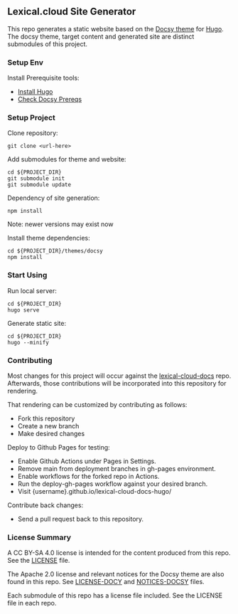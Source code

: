 ## Lexical.cloud Site Generator

This repo generates a static website based on the [Docsy theme](https://www.docsy.dev) for [Hugo](https://gohugo.io). The docsy theme, target content and generated site are distinct submodules of this project.

### Setup Env

Install Prerequisite tools:

  * [Install Hugo](https://gohugo.io/getting-started/installing/)
  * [Check Docsy Prereqs](https://www.docsy.dev/docs/get-started/docsy-as-module/installation-prerequisites/)

### Setup Project

Clone repository:
```
git clone <url-here>
```

Add submodules for theme and website:
```
cd ${PROJECT_DIR}
git submodule init
git submodule update
```

Dependency of site generation:
```
npm install
```
Note: newer versions may exist now

Install theme dependencies:
```
cd ${PROJECT_DIR}/themes/docsy
npm install
```

### Start Using

Run local server:
```
cd ${PROJECT_DIR}
hugo serve
```	

Generate static site:
```
cd ${PROJECT_DIR}
hugo --minify
```

### Contributing

Most changes for this project will occur against the [lexical-cloud-docs](https://github.com/lexical-cloud/lexical-cloud-docs) repo.
Afterwards, those contributions will be incorporated into this repository for rendering.

That rendering can be customized by contributing as follows:
 * Fork this repository
 * Create a new branch
 * Make desired changes

Deploy to Github Pages for testing:
 * Enable Github Actions under Pages in Settings.
 * Remove main from deployment branches in gh-pages environment.
 * Enable workflows for the forked repo in Actions.
 * Run the deploy-gh-pages workflow against your desired branch.
 * Visit {username}.github.io/lexical-cloud-docs-hugo/

Contribute back changes:
 * Send a pull request back to this repository.

### License Summary

A CC BY-SA 4.0 license is intended for the content produced from this repo. See the [LICENSE](LICENSE) file. 

The Apache 2.0 license and relevant notices for the Docsy theme are also found in this repo. See [LICENSE-DOCY](LICENSE-DOCSY) and [NOTICES-DOCSY](NOTICES-DOCSY) files.

Each submodule of this repo has a license file included. See the LICENSE file in each repo. 
